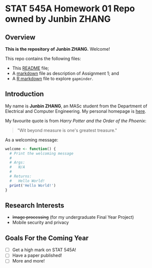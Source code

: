# STAT 545A Homework 01 Repo owned by Junbin ZHANG

## Overview

**This is the repository of Junbin ZHANG.** Welcome!

This repo contains the following files:
- This [README](README.md) file; 
- A [markdown](hw01_instructions.md) file as description of Assignment 1; and
- A [R markdown](hw01_gapminder.rmd) file to explore `gapminder`.

## Introduction

My name is **Junbin ZHANG**, an MASc student from the Department of Electrical and Computer Engineering. My personal homepage is [here](http://www.ece.ubc.ca/~zjbthomas/).

My favourite quote is from *Harry Potter and the Order of the Phoenix*:
> "Wit beyond measure is one's greatest treasure."

As a welcoming message:
```R
welcome <- function() {
  # Print the welcoming message
  #
  # Args:
  #   N/A
  #
  # Returns:
  #   Hello World!
  print('Hello World!')
}
```

## Research Interests
- ~~Image processing~~ (for my undergraduate Final Year Project)
- Mobile security and privacy

## Goals For the Coming Year
- [ ] Get a high mark on STAT 545A!
- [ ] Have a paper published!
- [ ] More and more!
